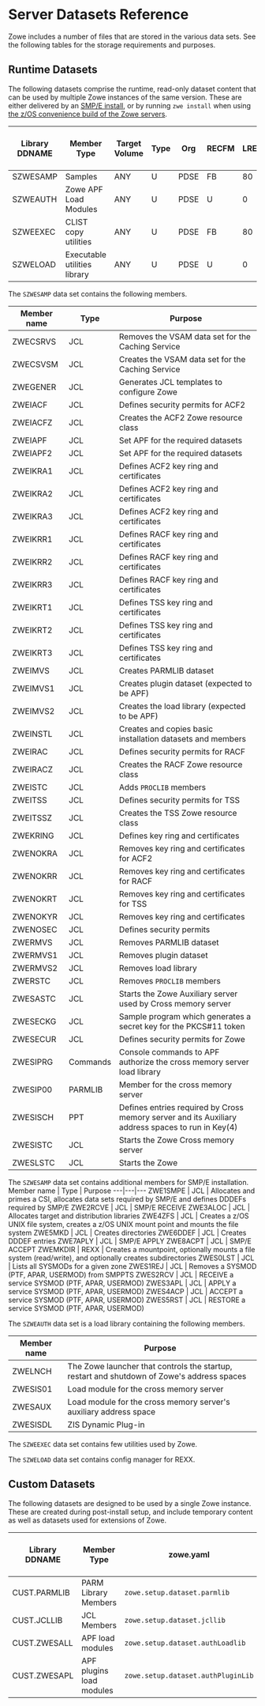 # Server Datasets Reference

Zowe includes a number of files that are stored in the various data sets. See the following tables for the storage requirements and purposes.

## Runtime Datasets

The following datasets comprise the runtime, read-only dataset content that can be used by multiple Zowe instances of the same version. These are either delivered by an [SMP/E install](../user-guide/install-zowe-smpe.md), or by running `zwe install` when using [the z/OS convenience build of the Zowe servers](../user-guide/install-zowe-zos-convenience-build.md).

Library DDNAME | Member Type | Target Volume | Type | Org | RECFM | LRECL | No. of 3390 Trks | No. of DIR Blks
---|---|---|---|---|---|---|---|---
SZWESAMP | Samples | ANY | U | PDSE | FB | 80 | 30 | 30
SZWEAUTH | Zowe APF Load Modules | ANY | U | PDSE | U | 0 | 150 | N/A
SZWEEXEC | CLIST copy utilities | ANY | U | PDSE | FB | 80 | 15 | 30
SZWELOAD | Executable utilities library | ANY | U | PDSE | U | 0 | 105 | N/A

The `SZWESAMP` data set contains the following members.

Member name | Type | Purpose
---|---|---
ZWECSRVS | JCL | Removes the VSAM data set for the Caching Service
ZWECSVSM | JCL | Creates the VSAM data set for the Caching Service
ZWEGENER | JCL | Generates JCL templates to configure Zowe
ZWEIACF | JCL | Defines security permits for ACF2
ZWEIACFZ | JCL | Creates the ACF2 Zowe resource class
ZWEIAPF | JCL | Set APF for the required datasets
ZWEIAPF2| JCL | Set APF for the required datasets
ZWEIKRA1 | JCL | Defines ACF2 key ring and certificates
ZWEIKRA2 | JCL | Defines ACF2 key ring and certificates
ZWEIKRA3 | JCL | Defines ACF2 key ring and certificates
ZWEIKRR1 | JCL | Defines RACF key ring and certificates
ZWEIKRR2 | JCL | Defines RACF key ring and certificates
ZWEIKRR3 | JCL | Defines RACF key ring and certificates
ZWEIKRT1 | JCL | Defines TSS key ring and certificates
ZWEIKRT2 | JCL | Defines TSS key ring and certificates
ZWEIKRT3 | JCL | Defines TSS key ring and certificates
ZWEIMVS | JCL | Creates PARMLIB dataset
ZWEIMVS1 | JCL | Creates plugin dataset (expected to be APF)
ZWEIMVS2 | JCL | Creates the load library (expected to be APF)
ZWEINSTL | JCL | Creates and copies basic installation datasets and members
ZWEIRAC  | JCL | Defines security permits for RACF
ZWEIRACZ | JCL | Creates the RACF Zowe resource class
ZWEISTC | JCL | Adds `PROCLIB` members
ZWEITSS | JCL | Defines security permits for TSS
ZWEITSSZ | JCL | Creates the TSS Zowe resource class
ZWEKRING | JCL | Defines key ring and certificates
ZWENOKRA | JCL | Removes key ring and certificates for ACF2
ZWENOKRR | JCL | Removes key ring and certificates for RACF
ZWENOKRT | JCL | Removes key ring and certificates for TSS
ZWENOKYR | JCL | Removes key ring and certificates
ZWENOSEC | JCL | Defines security permits
ZWERMVS | JCL | Removes PARMLIB dataset
ZWERMVS1 | JCL | Removes plugin dataset
ZWERMVS2 | JCL | Removes load library
ZWERSTC | JCL | Removes `PROCLIB` members
ZWESASTC | JCL | Starts the Zowe Auxiliary server used by Cross memory server
ZWESECKG | JCL | Sample program which generates a secret key for the PKCS#11 token
ZWESECUR | JCL | Defines security permits for Zowe
ZWESIPRG | Commands | Console commands to APF authorize the cross memory server load library
ZWESIP00 | PARMLIB | Member for the cross memory server
ZWESISCH | PPT | Defines entries required by Cross memory server and its Auxiliary address spaces to run in Key(4) 
ZWESISTC | JCL | Starts the Zowe Cross memory server
ZWESLSTC | JCL | Starts the Zowe

The `SZWESAMP` data set contains additional members for SMP/E installation.
Member name | Type | Purpose
---|---|---
ZWE1SMPE | JCL | Allocates and primes a CSI, allocates data sets required by SMP/E and defines DDDEFs required by SMP/E
ZWE2RCVE | JCL | SMP/E RECEIVE
ZWE3ALOC | JCL | Allocates target and distribution libraries
ZWE4ZFS | JCL | Creates a z/OS UNIX file system, creates a z/OS UNIX mount point and mounts the file system
ZWE5MKD | JCL | Creates directories
ZWE6DDEF | JCL | Creates DDDEF entries
ZWE7APLY | JCL | SMP/E APPLY
ZWE8ACPT | JCL | SMP/E ACCEPT
ZWEMKDIR | REXX | Creates a mountpoint, optionally mounts a file system (read/write), and optionally creates subdirectories
ZWES0LST | JCL | Lists all SYSMODs for a given zone
ZWES1REJ | JCL | Removes a SYSMOD (PTF, APAR, USERMOD) from SMPPTS
ZWES2RCV | JCL | RECEIVE a service SYSMOD (PTF, APAR, USERMOD)
ZWES3APL | JCL | APPLY a service SYSMOD (PTF, APAR, USERMOD)
ZWES4ACP | JCL | ACCEPT a service SYSMOD (PTF, APAR, USERMOD)
ZWES5RST | JCL | RESTORE a service SYSMOD (PTF, APAR, USERMOD)

The `SZWEAUTH` data set is a load library containing the following members.

Member name | Purpose
---|---
ZWELNCH | The Zowe launcher that controls the startup, restart and shutdown of Zowe's address spaces
ZWESIS01 | Load module for the cross memory server
ZWESAUX  | Load module for the cross memory server's auxiliary address space
ZWESISDL | ZIS Dynamic Plug-in

The `SZWEEXEC` data set contains few utilities used by Zowe.

The `SZWELOAD` data set contains config manager for REXX.

## Custom Datasets

The following datasets are designed to be used by a single Zowe instance. These are created during post-install setup, and include temporary content as well as datasets used for extensions of Zowe.

Library DDNAME | Member Type | zowe.yaml | Target Volume | Type | Org | RECFM | LRECL | No. of 3390 Trks | No. of DIR Blks
---|---|---|---|---|---|---|---|---|--
CUST.PARMLIB | PARM Library Members | `zowe.setup.dataset.parmlib` | ANY | U | PDSE | FB | 80 | 15 | 5
CUST.JCLLIB | JCL Members | `zowe.setup.dataset.jcllib` | ANY | U | PDSE | FB | 80 | 60 | 5
CUST.ZWESALL | APF load modules | `zowe.setup.dataset.authLoadlib` | ANY | U | PDSE | U | 0 | 30 | N/A
CUST.ZWESAPL | APF plugins load modules | `zowe.setup.dataset.authPluginLib` | ANY | U | PDSE | U | 0 | 30 | N/A
